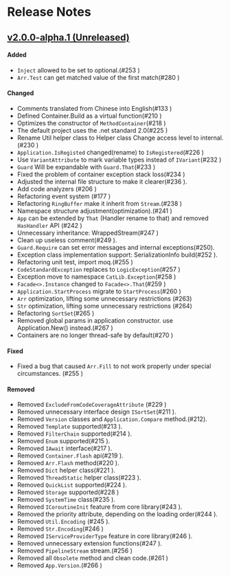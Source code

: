 # Release Notes

## [v2.0.0-alpha.1 (Unreleased)](https://github.com/CatLib/Core/releases/tag/v2.0.0-alpha.1) 

#### Added

- `Inject` allowed to be set to optional.(#253 )
- `Arr.Test` can get matched value of the first match(#280 )

#### Changed

- Comments translated from Chinese into English(#133 )
- Defined Container.Build as a virtual function(#210 )
- Optimizes the constructor of `MethodContainer`(#218 )
- The default project uses the .net standard 2.0(#225 )
- Rename Util helper class to Helper class Change access level to internal.(#230 )
- `Application.IsRegisted` changed(rename) to `IsRegistered`(#226 ) 
- Use `VariantAttribute` to mark variable types instead of `IVariant`(#232 )
- `Guard` Will be expandable with `Guard.That`(#233 )
- Fixed the problem of container exception stack loss(#234 )
- Adjusted the internal file structure to make it clearer(#236 ).
- Add code analyzers (#206 )
- Refactoring event system (#177 )
- Refactoring `RingBuffer` make it inherit from `Stream`.(#238 )
- Namespace structure adjustment(optimization).(#241 )
- `App` can be extended by `That` (Handler rename to that) and removed `HasHandler` API (#242 )
- Unnecessary inheritance: WrappedStream(#247 )
- Clean up useless comment(#249 ).
- `Guard.Require` can set error messages and internal exceptions(#250).
- Exception class implementation support: SerializationInfo build(#252 ).
- Refactoring unit test, import moq.(#255 )
- `CodeStandardException` replaces to `LogicException`(#257 )
- Exception move to namespace `CatLib.Exception`(#258 )
- `Facade<>.Instance` changed to `Facade<>.That`(#259 )
- `Application.StartProcess` migrate to `StartProcess`(#260 )
- `Arr` optimization, lifting some unnecessary restrictions (#263)
- `Str` optimization, lifting some unnecessary restrictions (#264)
- Refactoring `SortSet`(#265 )
- Removed global params in application constructor. use Application.New() instead.(#267 )
- Containers are no longer thread-safe by default(#270 )

#### Fixed

- Fixed a bug that caused `Arr.Fill` to not work properly under special circumstances. (#255 )

#### Removed

- Removed `ExcludeFromCodeCoverageAttribute` (#229 )
- Removed unnecessary interface design `ISortSet`(#211 ).
- Removed `Version` classes and `Application.Compare` method.(#212).
- Removed `Template`  supported(#213 ).
- Removed `FilterChain` supported(#214 ).
- Removed `Enum` supported(#215 ).
- Removed `IAwait` interface(#217 ).
- Removed `Container.Flash`  api(#219 ).
- Removed `Arr.Flash` method(#220 ).
- Removed `Dict` helper class(#221 ).
- Removed `ThreadStatic` helper class(#223 ).
- Removed `QuickList` supported(#224 ).
- Removed `Storage` supported(#228 )
- Removed `SystemTime` class(#235 ).
- Removed `ICoroutineInit` feature from core library(#243 ).
- Removed the priority attribute, depending on the loading order(#244 ).
- Removed `Util.Encoding` (#245 ).
- Removed `Str.Encoding`(#246 )
- Removed `IServiceProviderType` feature in core library(#246 ).
- Removed unnecessary extension functions(#247 ).
- Removed `PipelineStream` stream.(#256 )
- Removed all `Obsolete` method and clean code.(#261 )
- Removed `App.Version`.(#266 )
